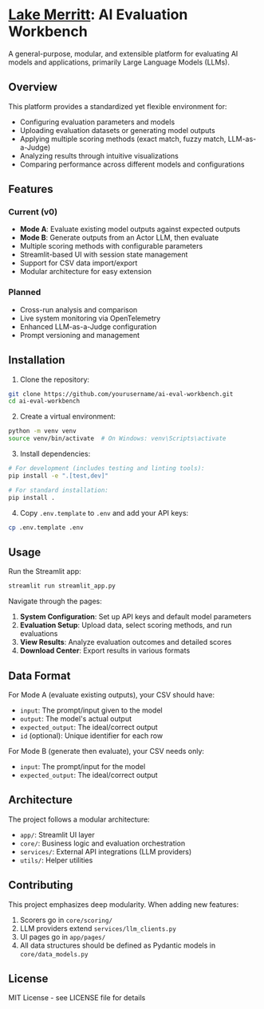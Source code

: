 # [Lake Merritt](https://lakemerritt.streamlit.app/): AI Evaluation Workbench

A general-purpose, modular, and extensible platform for evaluating AI models and applications, primarily Large Language Models (LLMs).

## Overview

This platform provides a standardized yet flexible environment for:
- Configuring evaluation parameters and models
- Uploading evaluation datasets or generating model outputs
- Applying multiple scoring methods (exact match, fuzzy match, LLM-as-a-Judge)
- Analyzing results through intuitive visualizations
- Comparing performance across different models and configurations

## Features

### Current (v0)
- **Mode A**: Evaluate existing model outputs against expected outputs
- **Mode B**: Generate outputs from an Actor LLM, then evaluate
- Multiple scoring methods with configurable parameters
- Streamlit-based UI with session state management
- Support for CSV data import/export
- Modular architecture for easy extension

### Planned
- Cross-run analysis and comparison
- Live system monitoring via OpenTelemetry
- Enhanced LLM-as-a-Judge configuration
- Prompt versioning and management

## Installation

1. Clone the repository:
```bash
git clone https://github.com/yourusername/ai-eval-workbench.git
cd ai-eval-workbench
```

2. Create a virtual environment:
```bash
python -m venv venv
source venv/bin/activate  # On Windows: venv\Scripts\activate
```

3. Install dependencies:
```bash
# For development (includes testing and linting tools):
pip install -e ".[test,dev]"

# For standard installation:
pip install .
```

4. Copy `.env.template` to `.env` and add your API keys:
```bash
cp .env.template .env
```

## Usage

Run the Streamlit app:
```bash
streamlit run streamlit_app.py
```

Navigate through the pages:
1. **System Configuration**: Set up API keys and default model parameters
2. **Evaluation Setup**: Upload data, select scoring methods, and run evaluations
3. **View Results**: Analyze evaluation outcomes and detailed scores
4. **Download Center**: Export results in various formats

## Data Format

For Mode A (evaluate existing outputs), your CSV should have:
- `input`: The prompt/input given to the model
- `output`: The model's actual output
- `expected_output`: The ideal/correct output
- `id` (optional): Unique identifier for each row

For Mode B (generate then evaluate), your CSV needs only:
- `input`: The prompt/input for the model
- `expected_output`: The ideal/correct output

## Architecture

The project follows a modular architecture:
- `app/`: Streamlit UI layer
- `core/`: Business logic and evaluation orchestration
- `services/`: External API integrations (LLM providers)
- `utils/`: Helper utilities

## Contributing

This project emphasizes deep modularity. When adding new features:
1. Scorers go in `core/scoring/`
2. LLM providers extend `services/llm_clients.py`
3. UI pages go in `app/pages/`
4. All data structures should be defined as Pydantic models in `core/data_models.py`

## License

MIT License - see LICENSE file for details
